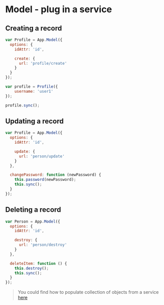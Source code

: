 # Model - plug in a service

## Creating a record

```javascript
var Profile = App.Model({
  options: {
    idAttr: 'id',

    create: {
      url: 'profile/create'
    }
  }
});

var profile = Profile({
    username: 'user1'
});

profile.sync();
```

## Updating a record

```javascript
var Profile = App.Model({
  options: {
    idAttr: 'id',

    update: {
      url: 'person/update'
    }
  },

  changePassword: function (newPassword) {
    this.password(newPassword);
    this.sync();
  }
});
```

## Deleting a record

```javascript
var Person = App.Model({
  options: {
    idAttr: 'id',

    destroy: {
      url: 'person/destroy'
    }
  },

  deleteItem: function () {
    this.destroy();
    this.sync();
  }
});
```

> You could find how to populate collection of objects from a service [here](../collection/plug-in-a-service.md)